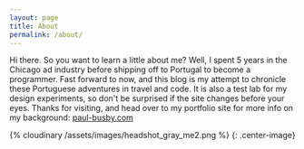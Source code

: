 ```yaml
---
layout: page
title: About
permalink: /about/
---
```


Hi there. So you want to learn a little about me? Well, I spent 5 years in the Chicago ad industry before shipping off to Portugal to become a programmer. Fast forward to now, and this blog is my attempt to chronicle these Portuguese adventures in travel and code. It is also a test lab for my design experiments, so don't be surprised if the site changes before your eyes. Thanks for visiting, and head over to my portfolio site for more info on my background: [paul-busby.com](https://www.paul-busby.com)

{% cloudinary /assets/images/headshot_gray_me2.png %} {: .center-image}

